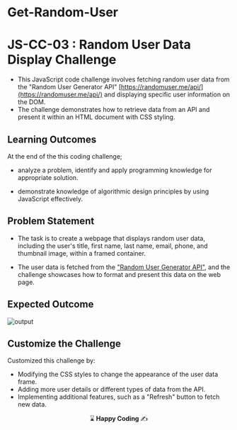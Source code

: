 # Get-Random-User


# JS-CC-03 : Random User Data Display Challenge

- This JavaScript code challenge involves fetching random user data from the "Random User Generator API" [https://randomuser.me/api/](https://randomuser.me/api/)  and displaying specific user information on the DOM. 
- The challenge demonstrates how to retrieve data from an API and present it within an HTML document with CSS styling.


## Learning Outcomes

At the end of the this coding challenge;

- analyze a problem, identify and apply programming knowledge for appropriate solution.

- demonstrate knowledge of algorithmic design principles by using JavaScript effectively.

## Problem Statement

- The task is to create a webpage that displays random user data, including the user's title, first name, last name, email, phone, and thumbnail image, within a framed container. 

- The user data is fetched from the ["Random User Generator API"](https://randomuser.me/api/), and the challenge showcases how to format and present this data on the web page.

## Expected Outcome

![output](./randomUser.gif)

## Customize the Challenge
Customized this challenge by:

- Modifying the CSS styles to change the appearance of the user data frame.
- Adding more user details or different types of data from the API.
- Implementing additional features, such as a "Refresh" button to fetch new data.



<p align="center"> ⌛ <strong>Happy Coding </strong> ✍ </p>